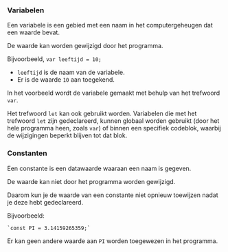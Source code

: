 ### Variabelen

Een variabele is een gebied met een naam in het computergeheugen dat een waarde bevat.

De waarde kan worden gewijzigd door het programma.

Bijvoorbeeld, `var leeftijd = 10;`
- `leeftijd` is de naam van de variabele.
- Er is de waarde `10` aan toegekend.

In het voorbeeld wordt de variabele gemaakt met behulp van het trefwoord `var`.

Het trefwoord `let` kan ook gebruikt worden. Variabelen die met het trefwoord `let` zijn gedeclareerd, kunnen globaal worden gebruikt (door het hele programma heen, zoals `var`) of binnen een specifiek codeblok, waarbij de wijzigingen beperkt blijven tot dat blok.

### Constanten

Een constante is een datawaarde waaraan een naam is gegeven.

De waarde kan niet door het programma worden gewijzigd.

Daarom kun je de waarde van een constante niet opnieuw toewijzen nadat je deze hebt gedeclareerd.

Bijvoorbeeld:

    `const PI = 3.14159265359;`

Er kan geen andere waarde aan `PI` worden toegewezen in het programma.
